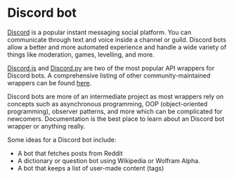 # Discord bot

[Discord](https://discord.com) is a popular instant messaging social platform. You can communicate through text and voice inside a channel or guild. Discord bots allow a better and more automated experience and handle a wide variety of things like moderation, games, levelling, and more.

[Discord.js](https://github.com/discordjs/discord.js) and [Discord.py](https://github.com/Rapptz/discord.py) are two of the most popular API wrappers for Discord bots. A comprehensive listing of other community-maintained wrappers can be found [here](https://libs.advaith.io).

Discord bots are more of an intermediate project as most wrappers rely on concepts such as asynchronous programming, OOP (object-oriented programming), observer patterns, and more which can be complicated for newcomers. Documentation is the best place to learn about an Discord bot wrapper or anything really.

Some ideas for a Discord bot include:

- A bot that fetches posts from Reddit
- A dictionary or question bot using Wikipedia or Wolfram Alpha.
- A bot that keeps a list of user-made content (tags)
